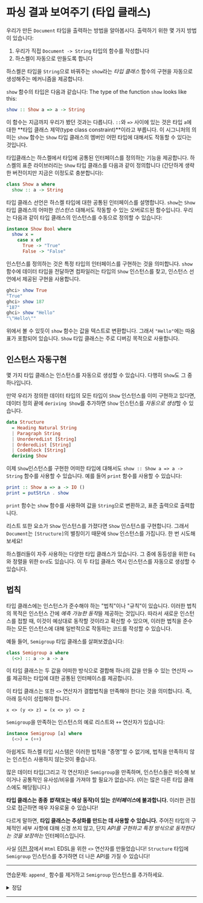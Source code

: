 # 파싱 결과 보여주기 (타입 클래스)

우리가 만든 `Document` 타입을 출력하는 방법을 알아봅시다.
출력하기 위한 몇 가지 방법이 있습니다:

1. 우리가 직접 `Document -> String` 타입의 함수를 작성합니다
2. 하스켈이 자동으로 만들도록 합니다

하스켈은 타입을 `String`으로 바꿔주는 `show`라는 *타입 클래스* 함수의 구현을 자동으로 생성해주는 메커니즘을 제공합니다.

`show` 함수의 타입은 다음과 같습니다:
The type of the function `show` looks like this:

```haskell
show :: Show a => a -> String
```

이 함수는 지금까지 우리가 봤던 것과는 다릅니다.
`::`와 `=>` 사이에 있는 것은 타입 `a`에 대한 **타입 클래스 제약(type class constraint)**이라고 부릅니다.
이 시그니처의 의미는 `show` 함수는 `Show` 타입 클래스의 멤버인 어떤 타입에 대해서도 작동할 수 있다는 것입니다.

타입클래스는 하스켈에서 타입에 공통된 인터페이스를 정의하는 기능을 제공합니다.
하스켈의 표준 라이브러리는 `Show` 타입 클래스를 다음과 같이 정의합니다 
(간단하게 생략한 버전이지만 지금은 이정도로 충분합니다):

```haskell
class Show a where
  show :: a -> String
```

타입 클래스 선언은 하스켈 타입에 대한 공통된 인터페이스를 설명합니다.
`show`는 `Show` 타입 클래스의 어떠한 *인스턴스* 대해서도 작동할 수 있는 오버로드된 함수입니다.
우리는 다음과 같이 타입 클래스의 인스턴스를 수동으로 정의할 수 있습니다:

```haskell
instance Show Bool where
  show x =
    case x of
      True -> "True"
      False -> "False"
```

인스턴스를 정의하는 것은 특정 타입의 인터페이스를 구현하는 것을 의미합니다.
`show` 함수에 데이터 타입을 전달하면 컴파일러는 타입의 `Show` 인스턴스를 찾고, 인스턴스 선언에서 제공된 구현을 사용합니다.

```haskell
ghci> show True
"True"
ghci> show 187
"187"
ghci> show "Hello"
"\"Hello\""
```

위에서 볼 수 있듯이 `show` 함수는 값을 텍스트로 변환합니다.
그래서 `"Hello"`에는 따옴표가 포함되어 있습니다.
`Show` 타입 클래스는 주로 디버깅 목적으로 사용합니다.

## 인스턴스 자동구현

몇 가지 타입 클래스는 인스턴스를 자동으로 생성할 수 있습니다.
다행히 `Show`도 그 중 하나입니다.

만약 우리가 정의한 데이터 타입의 모든 타입이 `Show` 인스턴스를 이미 구현하고 있다면,
데이터 정의 끝에 `deriving Show`를 추가하면 `Show` 인스턴스를 *자동으로 생성*할 수 있습니다.

```haskell
data Structure
  = Heading Natural String
  | Paragraph String
  | UnorderedList [String]
  | OrderedList [String]
  | CodeBlock [String]
  deriving Show
```

이제 `Show`인스턴스를 구현한 어떠한 타입에 대해서도 `show :: Show a => a -> String` 함수를 사용할 수 있습니다.
예를 들어 `print` 함수를 사용할 수 있습니다:

```haskell
print :: Show a => a -> IO ()
print = putStrLn . show
```

`print` 함수는 `show` 함수를 사용하여 값을 `String`으로 변환하고, 표준 출력으로 출력합니다.

리스트 또한 요소가 `Show` 인스턴스를 가졌다면 `Show` 인스턴스를 구현합니다.
그래서 `Document`는 `[Structure]`의 별칭이기 때문에 `Show` 인스턴스를 가집니다.
한 번 시도해보세요!

하스켈러들이 자주 사용하는 다양한 타입 클래스가 있습니다.
그 중에 동등성을 위한 `Eq`와 정렬을 위한 `Ord`도 있습니다.
이 두 타입 클래스 역시 인스턴스를 자동으로 생성할 수 있습니다.

## 법칙

타입 클래스에는 인스턴스가 준수해야 하는 "법칙"이나 "규칙"이 있습니다.
이러한 법칙의 목적은 인스턴스 간에 *예측 가능한 동작*을 제공하는 것입니다.
따라서 새로운 인스턴스를 접할 때, 이것이 예상대로 동작할 것이라고 확신할 수 있으며,
이러한 법칙을 준수하는 모든 인스턴스에 대해 일반적으로 작동하는 코드를 작성할 수 있습니다.

예들 들어, `Semigroup` 타입 클래스를 살펴보겠습니다:

```haskell
class Semigroup a where
  (<>) :: a -> a -> a
```

이 타입 클래스는 두 값을 어떠한 방식으로 결합해 하나의 값을 만들 수 있는 연산자 `<>`를 제공하는 타입에 대한 공통된 인터페이스를 제공합니다.

이 타입 클래스는 또한 `<>` 연산자가 결합법칙을 만족해야 한다는 것을 의미합니다.
즉, 아래 등식이 성립해야 합니다.

```
x <> (y <> z) = (x <> y) <> z
```

`Semigroup`을 만족하는 인스턴스의 예로 리스트와 `++` 연산자가 있습니다:

```haskell
instance Semigroup [a] where
  (<>) = (++)
```

아쉽게도 하스켈 타입 시스템은 이러한 법칙을 "증명"할 수 없기에, 법칙을 만족하지 않는 인스턴스 사용하지 않는것이 좋습니다.

많은 데이터 타입(그리고 각 연산자)은 `Semigroup`을 만족하며, 인스턴스들은 비슷해 보이거나 공통적인 유사성/비유를 가져야 할 필요가 없습니다.
(이는 많은 다른 타입 클래스에도 해당됩니다.)

**타입 클래스는 종종 *법칙*(또는 예상 동작)이 있는 *인터페이스*에 불과합니다.**
이러한 관점으로 접근하면 매우 자유로울 수 있습니다!

다르게 말하면, **타입 클래스는 추상화를 만드는 데 사용할 수 있습니다.**
주어진 타입의 구체적인 세부 사항에 대해 신경 쓰지 않고, 단지 *API를 구현하고 특정 방식으로 동작한다는 것을 보장하는* 인터페이스입니다.

사실 [이전 장](../03-html/04-safer-construction.md#appending-htmlstructure)에서 `Html` EDSL을 위한 `<>` 연산자를 만들었습니다!
`Structure` 타입에 `Semigroup` 인스턴스를 추가하면 더 나은 API를 가질 수 있습니다!

---

연습문제: `append_` 함수를 제거하고 `Semigroup` 인스턴스를 추가하세요.

<details>
  <summary>정답</summary>

다음 코드를:

```haskell
append_ :: Structure -> Structure -> Structure
append_ c1 c2 =
  Structure (getStructureString c1 <> getStructureString c2)
```

아래처럼 변경합니다:

```haskell
instance Semigroup Structure where
  (<>) c1 c2 =
    Structure (getStructureString c1 <> getStructureString c2)
```

그리고 `Html.hs`에서 `append_`를 제거합니다.
타입 클래스는 자동으로 내보내지기 때문에 따로 내보내지 않아도 됩니다.

`hello.hs`에서 `append_`를 `<>`로 바꾸는 작업도 필요합니다.

</details>

---
